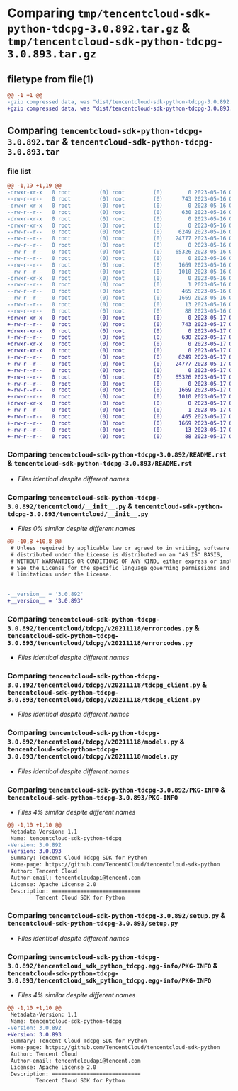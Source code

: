 # Comparing `tmp/tencentcloud-sdk-python-tdcpg-3.0.892.tar.gz` & `tmp/tencentcloud-sdk-python-tdcpg-3.0.893.tar.gz`

## filetype from file(1)

```diff
@@ -1 +1 @@
-gzip compressed data, was "dist/tencentcloud-sdk-python-tdcpg-3.0.892.tar", last modified: Tue May 16 00:47:02 2023, max compression
+gzip compressed data, was "dist/tencentcloud-sdk-python-tdcpg-3.0.893.tar", last modified: Wed May 17 03:41:40 2023, max compression
```

## Comparing `tencentcloud-sdk-python-tdcpg-3.0.892.tar` & `tencentcloud-sdk-python-tdcpg-3.0.893.tar`

### file list

```diff
@@ -1,19 +1,19 @@
-drwxr-xr-x   0 root         (0) root         (0)        0 2023-05-16 00:47:02.000000 tencentcloud-sdk-python-tdcpg-3.0.892/
--rw-r--r--   0 root         (0) root         (0)      743 2023-05-16 00:47:02.000000 tencentcloud-sdk-python-tdcpg-3.0.892/README.rst
-drwxr-xr-x   0 root         (0) root         (0)        0 2023-05-16 00:47:02.000000 tencentcloud-sdk-python-tdcpg-3.0.892/tencentcloud/
--rw-r--r--   0 root         (0) root         (0)      630 2023-05-16 00:47:02.000000 tencentcloud-sdk-python-tdcpg-3.0.892/tencentcloud/__init__.py
-drwxr-xr-x   0 root         (0) root         (0)        0 2023-05-16 00:47:02.000000 tencentcloud-sdk-python-tdcpg-3.0.892/tencentcloud/tdcpg/
-drwxr-xr-x   0 root         (0) root         (0)        0 2023-05-16 00:47:02.000000 tencentcloud-sdk-python-tdcpg-3.0.892/tencentcloud/tdcpg/v20211118/
--rw-r--r--   0 root         (0) root         (0)     6249 2023-05-16 00:47:02.000000 tencentcloud-sdk-python-tdcpg-3.0.892/tencentcloud/tdcpg/v20211118/errorcodes.py
--rw-r--r--   0 root         (0) root         (0)    24777 2023-05-16 00:47:02.000000 tencentcloud-sdk-python-tdcpg-3.0.892/tencentcloud/tdcpg/v20211118/tdcpg_client.py
--rw-r--r--   0 root         (0) root         (0)        0 2023-05-16 00:47:02.000000 tencentcloud-sdk-python-tdcpg-3.0.892/tencentcloud/tdcpg/v20211118/__init__.py
--rw-r--r--   0 root         (0) root         (0)    65326 2023-05-16 00:47:02.000000 tencentcloud-sdk-python-tdcpg-3.0.892/tencentcloud/tdcpg/v20211118/models.py
--rw-r--r--   0 root         (0) root         (0)        0 2023-05-16 00:47:02.000000 tencentcloud-sdk-python-tdcpg-3.0.892/tencentcloud/tdcpg/__init__.py
--rw-r--r--   0 root         (0) root         (0)     1669 2023-05-16 00:47:02.000000 tencentcloud-sdk-python-tdcpg-3.0.892/PKG-INFO
--rw-r--r--   0 root         (0) root         (0)     1010 2023-05-16 00:47:02.000000 tencentcloud-sdk-python-tdcpg-3.0.892/setup.py
-drwxr-xr-x   0 root         (0) root         (0)        0 2023-05-16 00:47:02.000000 tencentcloud-sdk-python-tdcpg-3.0.892/tencentcloud_sdk_python_tdcpg.egg-info/
--rw-r--r--   0 root         (0) root         (0)        1 2023-05-16 00:47:02.000000 tencentcloud-sdk-python-tdcpg-3.0.892/tencentcloud_sdk_python_tdcpg.egg-info/dependency_links.txt
--rw-r--r--   0 root         (0) root         (0)      465 2023-05-16 00:47:02.000000 tencentcloud-sdk-python-tdcpg-3.0.892/tencentcloud_sdk_python_tdcpg.egg-info/SOURCES.txt
--rw-r--r--   0 root         (0) root         (0)     1669 2023-05-16 00:47:02.000000 tencentcloud-sdk-python-tdcpg-3.0.892/tencentcloud_sdk_python_tdcpg.egg-info/PKG-INFO
--rw-r--r--   0 root         (0) root         (0)       13 2023-05-16 00:47:02.000000 tencentcloud-sdk-python-tdcpg-3.0.892/tencentcloud_sdk_python_tdcpg.egg-info/top_level.txt
--rw-r--r--   0 root         (0) root         (0)       88 2023-05-16 00:47:02.000000 tencentcloud-sdk-python-tdcpg-3.0.892/setup.cfg
+drwxr-xr-x   0 root         (0) root         (0)        0 2023-05-17 03:41:40.000000 tencentcloud-sdk-python-tdcpg-3.0.893/
+-rw-r--r--   0 root         (0) root         (0)      743 2023-05-17 03:41:40.000000 tencentcloud-sdk-python-tdcpg-3.0.893/README.rst
+drwxr-xr-x   0 root         (0) root         (0)        0 2023-05-17 03:41:40.000000 tencentcloud-sdk-python-tdcpg-3.0.893/tencentcloud/
+-rw-r--r--   0 root         (0) root         (0)      630 2023-05-17 03:41:40.000000 tencentcloud-sdk-python-tdcpg-3.0.893/tencentcloud/__init__.py
+drwxr-xr-x   0 root         (0) root         (0)        0 2023-05-17 03:41:40.000000 tencentcloud-sdk-python-tdcpg-3.0.893/tencentcloud/tdcpg/
+drwxr-xr-x   0 root         (0) root         (0)        0 2023-05-17 03:41:40.000000 tencentcloud-sdk-python-tdcpg-3.0.893/tencentcloud/tdcpg/v20211118/
+-rw-r--r--   0 root         (0) root         (0)     6249 2023-05-17 03:41:40.000000 tencentcloud-sdk-python-tdcpg-3.0.893/tencentcloud/tdcpg/v20211118/errorcodes.py
+-rw-r--r--   0 root         (0) root         (0)    24777 2023-05-17 03:41:40.000000 tencentcloud-sdk-python-tdcpg-3.0.893/tencentcloud/tdcpg/v20211118/tdcpg_client.py
+-rw-r--r--   0 root         (0) root         (0)        0 2023-05-17 03:41:40.000000 tencentcloud-sdk-python-tdcpg-3.0.893/tencentcloud/tdcpg/v20211118/__init__.py
+-rw-r--r--   0 root         (0) root         (0)    65326 2023-05-17 03:41:40.000000 tencentcloud-sdk-python-tdcpg-3.0.893/tencentcloud/tdcpg/v20211118/models.py
+-rw-r--r--   0 root         (0) root         (0)        0 2023-05-17 03:41:40.000000 tencentcloud-sdk-python-tdcpg-3.0.893/tencentcloud/tdcpg/__init__.py
+-rw-r--r--   0 root         (0) root         (0)     1669 2023-05-17 03:41:40.000000 tencentcloud-sdk-python-tdcpg-3.0.893/PKG-INFO
+-rw-r--r--   0 root         (0) root         (0)     1010 2023-05-17 03:41:40.000000 tencentcloud-sdk-python-tdcpg-3.0.893/setup.py
+drwxr-xr-x   0 root         (0) root         (0)        0 2023-05-17 03:41:40.000000 tencentcloud-sdk-python-tdcpg-3.0.893/tencentcloud_sdk_python_tdcpg.egg-info/
+-rw-r--r--   0 root         (0) root         (0)        1 2023-05-17 03:41:40.000000 tencentcloud-sdk-python-tdcpg-3.0.893/tencentcloud_sdk_python_tdcpg.egg-info/dependency_links.txt
+-rw-r--r--   0 root         (0) root         (0)      465 2023-05-17 03:41:40.000000 tencentcloud-sdk-python-tdcpg-3.0.893/tencentcloud_sdk_python_tdcpg.egg-info/SOURCES.txt
+-rw-r--r--   0 root         (0) root         (0)     1669 2023-05-17 03:41:40.000000 tencentcloud-sdk-python-tdcpg-3.0.893/tencentcloud_sdk_python_tdcpg.egg-info/PKG-INFO
+-rw-r--r--   0 root         (0) root         (0)       13 2023-05-17 03:41:40.000000 tencentcloud-sdk-python-tdcpg-3.0.893/tencentcloud_sdk_python_tdcpg.egg-info/top_level.txt
+-rw-r--r--   0 root         (0) root         (0)       88 2023-05-17 03:41:40.000000 tencentcloud-sdk-python-tdcpg-3.0.893/setup.cfg
```

### Comparing `tencentcloud-sdk-python-tdcpg-3.0.892/README.rst` & `tencentcloud-sdk-python-tdcpg-3.0.893/README.rst`

 * *Files identical despite different names*

### Comparing `tencentcloud-sdk-python-tdcpg-3.0.892/tencentcloud/__init__.py` & `tencentcloud-sdk-python-tdcpg-3.0.893/tencentcloud/__init__.py`

 * *Files 0% similar despite different names*

```diff
@@ -10,8 +10,8 @@
 # Unless required by applicable law or agreed to in writing, software
 # distributed under the License is distributed on an "AS IS" BASIS,
 # WITHOUT WARRANTIES OR CONDITIONS OF ANY KIND, either express or implied.
 # See the License for the specific language governing permissions and
 # limitations under the License.
 
 
-__version__ = '3.0.892'
+__version__ = '3.0.893'
```

### Comparing `tencentcloud-sdk-python-tdcpg-3.0.892/tencentcloud/tdcpg/v20211118/errorcodes.py` & `tencentcloud-sdk-python-tdcpg-3.0.893/tencentcloud/tdcpg/v20211118/errorcodes.py`

 * *Files identical despite different names*

### Comparing `tencentcloud-sdk-python-tdcpg-3.0.892/tencentcloud/tdcpg/v20211118/tdcpg_client.py` & `tencentcloud-sdk-python-tdcpg-3.0.893/tencentcloud/tdcpg/v20211118/tdcpg_client.py`

 * *Files identical despite different names*

### Comparing `tencentcloud-sdk-python-tdcpg-3.0.892/tencentcloud/tdcpg/v20211118/models.py` & `tencentcloud-sdk-python-tdcpg-3.0.893/tencentcloud/tdcpg/v20211118/models.py`

 * *Files identical despite different names*

### Comparing `tencentcloud-sdk-python-tdcpg-3.0.892/PKG-INFO` & `tencentcloud-sdk-python-tdcpg-3.0.893/PKG-INFO`

 * *Files 4% similar despite different names*

```diff
@@ -1,10 +1,10 @@
 Metadata-Version: 1.1
 Name: tencentcloud-sdk-python-tdcpg
-Version: 3.0.892
+Version: 3.0.893
 Summary: Tencent Cloud Tdcpg SDK for Python
 Home-page: https://github.com/TencentCloud/tencentcloud-sdk-python
 Author: Tencent Cloud
 Author-email: tencentcloudapi@tencent.com
 License: Apache License 2.0
 Description: ============================
         Tencent Cloud SDK for Python
```

### Comparing `tencentcloud-sdk-python-tdcpg-3.0.892/setup.py` & `tencentcloud-sdk-python-tdcpg-3.0.893/setup.py`

 * *Files identical despite different names*

### Comparing `tencentcloud-sdk-python-tdcpg-3.0.892/tencentcloud_sdk_python_tdcpg.egg-info/PKG-INFO` & `tencentcloud-sdk-python-tdcpg-3.0.893/tencentcloud_sdk_python_tdcpg.egg-info/PKG-INFO`

 * *Files 4% similar despite different names*

```diff
@@ -1,10 +1,10 @@
 Metadata-Version: 1.1
 Name: tencentcloud-sdk-python-tdcpg
-Version: 3.0.892
+Version: 3.0.893
 Summary: Tencent Cloud Tdcpg SDK for Python
 Home-page: https://github.com/TencentCloud/tencentcloud-sdk-python
 Author: Tencent Cloud
 Author-email: tencentcloudapi@tencent.com
 License: Apache License 2.0
 Description: ============================
         Tencent Cloud SDK for Python
```

